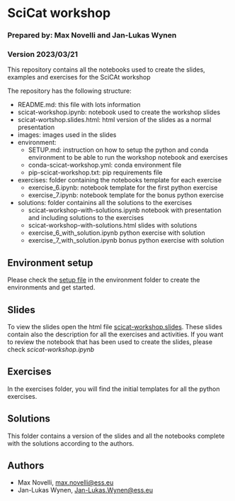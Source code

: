 # SciCat workshop
### Prepared by: Max Novelli and Jan-Lukas Wynen
### Version 2023/03/21

This repository contains all the notebooks used to create the slides, examples and exercises for the SciCAt workshop

The repository has the following structure:
- README.md: 
  this file with lots information
- scicat-workshop.ipynb: 
  notebook used to create the workshop slides
- scicat-wortshop.slides.html: 
  html version of the slides as a normal presentation
- images: 
  images used in the slides
- environment:
  - SETUP.md: 
    instruction on how to setup the python and conda environment to be able to run the workshop notebook and exercises
  - conda-scicat-workshop.yml: 
    conda environment file
  - pip-scicat-workshop.txt: 
    pip requirements file
- exercises: 
  folder containing the notebooks template for each exercise
  - exercise_6.ipynb:
    notebook template for the first python exercise
  - exercise_7.ipynb:
    notebook template for the bonus python exercise
- solutions:
  folder containins all the solutions to the exercises
  - scicat-workshop-with-solutions.ipynb
    notebook with presentation and including solutions to the exercises
  - scicat-workshop-with-solutions.html
    slides with solutions
  - exercise_6_with_solution.ipynb
    python exercise with solution
  - exercise_7_with_solution.ipynb
    bonus python exercise with solution

## Environment setup
Please check the [setup file](./environment/SETUP.md) in the environment folder to create the environments and get started.

## Slides
To view the slides open the html file [scicat-workshop.slides](./scicat-workshop.slides.html).
These slides contain also the description for all the exercises and activities.
If you want to review the notebook that has been used to create the slides, please check _scicat-workshop.ipynb_

## Exercises
In the exercises folder, you will find the initial templates for all the python exercises.

## Solutions
This folder contains a version of the slides and all the notebooks complete with the solutions according to the authors.

## Authors
- Max Novelli, max.novelli@ess.eu
- Jan-Lukas Wynen, Jan-Lukas.Wynen@ess.eu
 

